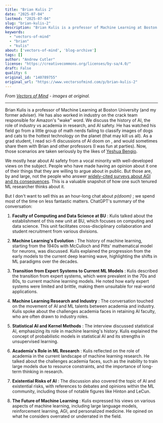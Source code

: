 ```yaml
---
title: "Brian Kulis 2"
date: "2025-07-04"
lastmod: "2025-07-04"
slug: "brian-kulis-2"
description: "Brian Kulis is a professor of Machine Learning at Boston University (and my former adviser). He has also worked in industry on the crack team responsible for Amazon\u2019s \u201cwake\u201d word. We discuss the histo..."
keywords:
  - "vectors-of-mind"
  - "brian"
  - "kulis"
about: ['vectors-of-mind', 'blog-archive']
tags: []
author: "Andrew Cutler"
license: "https://creativecommons.org/licenses/by-sa/4.0/"
draft: False
quality: 6
original_id: "140789755"
original_url: "https://www.vectorsofmind.com/p/brian-kulis-2"
---
```

*From [Vectors of Mind](https://www.vectorsofmind.com/p/brian-kulis-2) - images at original.*

---

Brian Kulis is a professor of Machine Learning at Boston University (and my former adviser). He has also worked in industry on the crack team responsible for Amazon's "wake" word. We discuss the history of AI, the role of industry vs academia in research, and AI safety. He has watched his field go from a little group of math nerds failing to classify images of dogs and cats to the hottest technology on the planet (that may kill us all). As a grad student, I read sci-fi discussions of AI doom on , and would sometimes share them with Brian and other professors (I was fun at parties). Now, those scenarios are taken seriously by the likes of [Yeshua Bengio](https://yoshuabengio.org/2023/05/22/how-rogue-ais-may-arise/). 

We mostly hear about AI safety from a vocal minority with well-developed views on the subject. People who have made having an opinion about it one of their things that they are willing to argue about in public. But those are, by and large, not the people who answer [widely-cited surveys about AGI and its consequences](https://aiimpacts.org/what-do-ml-researchers-think-about-ai-in-2022/). This is a valuable snapshot of how one such tenured ML researcher thinks about it.

But I don't want to sell this as an hour-long chat about _p(doom)_ ; we spend most of the time on less fantastic matters. ChatGPT's summary of the conversation:

 1. **Faculty of Computing and Data Science at BU** : Kulis talked about the establishment of this new unit at BU, which focuses on computing and data science. This unit facilitates cross-disciplinary collaboration and student recruitment from various divisions.

 2. **Machine Learning's Evolution** : The history of machine learning, starting from the 1940s with McCulloch and Pitts' mathematical model for neurons, was discussed. Kulis explained the progression from the early models to the current deep learning wave, highlighting the shifts in ML paradigms over the decades.

 3. **Transition from Expert Systems to Current ML Models** : Kulis described the transition from expert systems, which were prevalent in the 70s and 80s, to current machine learning models. He noted how early expert systems were limited and brittle, making them unsuitable for real-world applications.

 4. **Machine Learning Research and Industry** : The conversation touched on the movement of AI and ML talents between academia and industry. Kulis spoke about the challenges academia faces in retaining AI faculty, who are often drawn to industry roles.

 5. **Statistical AI and Kernel Methods** : The interview discussed statistical AI, emphasizing its role in machine learning's history. Kulis explained the concept of probabilistic models in statistical AI and its strengths in unsupervised learning.

 6. **Academia's Role in ML Research** : Kulis reflected on the role of academia in the current landscape of machine learning research. He talked about the challenges academia faces, such as the inability to train large models due to resource constraints, and the importance of long-term thinking in research.

 7. **Existential Risks of AI** : The discussion also covered the topic of AI and existential risks, with references to debates and opinions within the ML community, including those of notable figures like Hinton and LeCun.

 8. **The Future of Machine Learning** : Kulis expressed his views on various aspects of machine learning, including large language models, reinforcement learning, AGI, and personalized medicine. He opined on what he considers overrated or underrated in the field.



